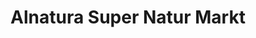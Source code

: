 ---
title: "Alnatura Super Natur Markt"
url: /berlin/alnatura-super-natur-markt-konstanzer-strasse/
shop: Supermarkt
---